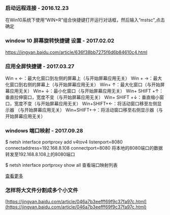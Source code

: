 ### 启动远程连接 - 2016.12.23
在Win10系统下使用“WIN+R”组合快捷键打开运行对话框，然后输入“mstsc",点击确定

### window 10 屏幕旋转快捷键 设置 - 2017.02.02
https://jingyan.baidu.com/article/636f38bb7275f6d6b84610c4.html

### 应用全屏快捷键 - 2017.03.27
Win + ←：最大化窗口到左侧的屏幕上（与开始屏幕应用无关）
Win + →：最大化窗口到右侧的屏幕上（与开始屏幕应用无关）
Win+ ↑：最大化窗口（与开始屏幕应用无关）
Win+ ↓：最小化窗口（与开始屏幕应用无关）
Win+ SHIFT +↑：垂直拉伸窗口，宽度不变（与开始屏幕应用无关）
Win+ SHIFT
+↓：垂直缩小窗口，宽度不变（与开始屏幕应用无关）
Win+SHIFT+←：将活动窗口移至左侧显示器
（与开始屏幕应用无关）
Win+SHIFT+→：将活动窗口移至右侧显示器（与开始屏幕应用无关）

### windows 端口映射 - 2017.09.28

$ netsh interface portproxy add v4tov4 listenport=8080 connectaddress=192.168.8.108 connectport=8080
将本地的8080端口的数据转发至192.168.8.108上的8080端口

$ netsh interface portproxy show all
查看端口映射列表

[查看更多](http://blog.sina.com.cn/s/blog_59cc90640102xhel.html)

### 怎样将大文件分割成多个小文件
[https://jingyan.baidu.com/article/046a7b3eefff69f9c37fa97c.html](https://jingyan.baidu.com/article/046a7b3eefff69f9c37fa97c.html)